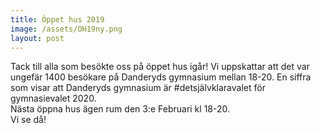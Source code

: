 ```yaml
---
title: Öppet hus 2019
image: /assets/OH19ny.png
layout: post
---
```


Tack till alla som besökte oss på öppet hus igår!
Vi uppskattar att det var ungefär 1400 besökare på Danderyds gymnasium mellan 18-20.
En siffra som visar att Danderyds gymnasium är #detsjälvklaravalet för gymnasievalet 2020.
<br>
Nästa öppna hus ägen rum den 3:e Februari kl 18-20.
<br>
Vi se då!
